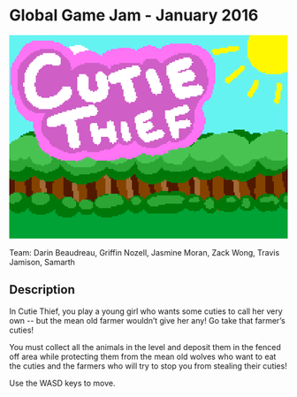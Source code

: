 # Global Game Jam - January 2016

![Cutie Thief Title](https://raw.githubusercontent.com/packetpirate/GGJ_Jan16/master/Assets/Textures/TitleCard.png)

Team: Darin Beaudreau, Griffin Nozell, Jasmine Moran, Zack Wong, Travis Jamison, Samarth

## Description
In Cutie Thief, you play a young girl who wants some cuties to call her very own -- but the mean old farmer wouldn’t give her any! Go take that farmer’s cuties! 

You must collect all the animals in the level and deposit them in the fenced off area while protecting them from the mean old wolves who want to eat the cuties and the farmers who will try to stop you from stealing their cuties! 

Use the WASD keys to move.
